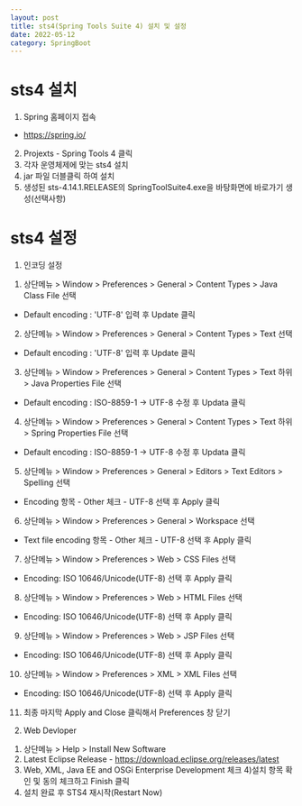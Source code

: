 ```yaml
---
layout: post
title: sts4(Spring Tools Suite 4) 설치 및 설정
date: 2022-05-12
category: SpringBoot
---
```

# sts4 설치
1. Spring 홈페이지 접속
 - https://spring.io/
2. Projexts - Spring Tools 4 클릭
3. 각자 운영체제에 맞는 sts4 설치
4. jar 파일 더블클릭 하여 설치
5. 생성된 sts-4.14.1.RELEASE의 SpringToolSuite4.exe을 바탕화면에 바로가기 생성(선택사항)

# sts4 설정
1. 인코딩 설정
 1) 상단메뉴 > Window > Preferences > General > Content Types > Java Class File 선택
  - Default encoding : 'UTF-8' 입력 후 Update 클릭

 2) 상단메뉴 > Window > Preferences > General > Content Types > Text 선택
  - Default encoding : 'UTF-8' 입력 후 Update 클릭

 3) 상단메뉴 > Window > Preferences > General > Content Types > Text 하위 > Java Properties File 선택
  - Default encoding : ISO-8859-1 → UTF-8 수정 후 Updata 클릭

 4) 상단메뉴 > Window > Preferences > General > Content Types > Text 하위 > Spring Properties File 선택
  - Default encoding : ISO-8859-1 → UTF-8 수정 후 Updata 클릭

 5) 상단메뉴 > Window > Preferences > General > Editors > Text Editors > Spelling 선택
  - Encoding 항목 - Other 체크 - UTF-8 선택 후 Apply 클릭

 6) 상단메뉴 > Window > Preferences > General > Workspace 선택
  - Text file encoding 항목 - Other 체크 - UTF-8 선택 후 Apply 클릭

 7) 상단메뉴 > Window > Preferences > Web > CSS Files 선택
  - Encoding: ISO 10646/Unicode(UTF-8) 선택 후 Apply 클릭

 8) 상단메뉴 > Window > Preferences > Web > HTML Files 선택
  - Encoding: ISO 10646/Unicode(UTF-8) 선택 후 Apply 클릭

 9) 상단메뉴 > Window > Preferences > Web > JSP Files 선택
  - Encoding: ISO 10646/Unicode(UTF-8) 선택 후 Apply 클릭

 10) 상단메뉴 > Window > Preferences > XML > XML Files 선택
  - Encoding: ISO 10646/Unicode(UTF-8) 선택 후 Apply 클릭

 11) 최종 마지막 Apply and Close 클릭해서 Preferences 창 닫기
 
2. Web Devloper
 1) 상단메뉴 > Help > Install New Software
 2) Latest Eclipse Release - https://download.eclipse.org/releases/latest
 3) Web, XML, Java EE and OSGi Enterprise Development 체크
 4)설치 항목 확인 및 동의 체크하고 Finish 클릭
 5) 설치 완료 후 STS4 재시작(Restart Now)